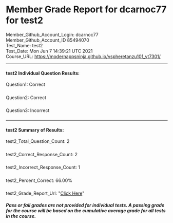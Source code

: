 # Member Grade Report for dcarnoc77 for test2  
   
Member_Github_Account_Login: dcarnoc77  
Member_Github_Account_ID 85494070  
Test_Name: test2  
Test_Date: Mon Jun  7 14:39:21 UTC 2021  
Course_URL: https://modernappsninja.github.io/vspheretanzu101_vt7301/  
   
---  
#### test2 Individual Question Results:  
Question1: Correct  
#####  
Question2: Correct  
#####  
Question3: Incorrect  
#####  
---  
#### test2 Summary of Results:  
test2_Total_Question_Count: 2  
#####  
test2_Correct_Response_Count: 2  
#####  
test2_Incorrect_Response_Count: 1  
#####  
test2_Percent_Correct: 66.00%  
#####  
test2_Grade_Report_Url: "[Click Here](https://github.com/modernappsninjas/dcarnoc77/blob/main/static/userdata/courses/vspheretanzu101_vt7301/grade_report.pr626.test2.md)"
##### Pass or fail grades are not provided for individual tests. A passing grade for the course will be based on the cumulative average grade for all tests in the course.  

